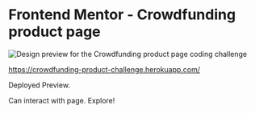 # Frontend Mentor - Crowdfunding product page

![Design preview for the Crowdfunding product page coding challenge](./design/desktop-preview.jpg)

https://crowdfunding-product-challenge.herokuapp.com/

Deployed Preview.

Can interact with page. Explore!

